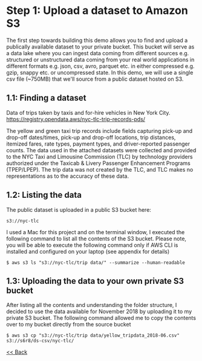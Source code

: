 # Step 1: Upload a dataset to Amazon S3
The first step towards building this demo allows you to find and upload a publically available dataset to your private bucket. This bucket will serve as a data lake where you can ingest data coming from different sources e.g. structured or unstructured data coming from your real world applications in different formats e.g. json, csv, avro, parquet etc. in either compressed e.g. gzip, snappy etc. or uncompressed state. In this demo, we will use a single csv file (~750MB) that we'll source from a public dataset hosted on S3.

## 1.1: Finding a dataset
Data of trips taken by taxis and for-hire vehicles in New York City.
https://registry.opendata.aws/nyc-tlc-trip-records-pds/

The yellow and green taxi trip records include fields capturing pick-up and drop-off dates/times, pick-up and drop-off locations, trip distances, itemized fares, rate types, payment types, and driver-reported passenger counts. The data used in the attached datasets were collected and provided to the NYC Taxi and Limousine Commission (TLC) by technology providers authorized under the Taxicab & Livery Passenger Enhancement Programs (TPEP/LPEP). The  trip data was not created by the TLC, and TLC makes no representations as to the accuracy of these data.

## 1.2: Listing the data
The public dataset is uploaded in a public S3 bucket here:
```
s3://nyc-tlc
```
I used a Mac for this project and on the terminal window, I executed the following command to list all the contents of the S3 bucket. Please note, you will be able to execute the following command only if AWS CLI is installed and configured on your laptop (see appendix for details)
```
$ aws s3 ls "s3://nyc-tlc/trip data/" --summarize --human-readable

```
## 1.3: Uploading the data to your own private S3 bucket
After listing all the contents and understanding the folder structure, I decided to use the data available for November 2018 by uploading it to my private S3 bucket. The following command allowed me to copy the contents over to my bucket directly from the source bucket
```
$ aws s3 cp "s3://nyc-tlc/trip data/yellow_tripdata_2018-06.csv" s3://s6r8/ds-csv/nyc-tlc/
```

[<< Back](/README.md)